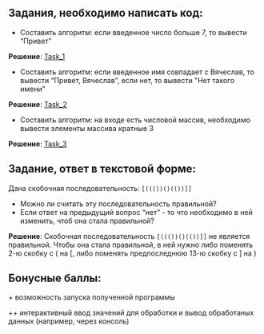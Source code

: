 ## Задания, необходимо написать код:
- Составить алгоритм: если введенное число больше 7, то вывести “Привет”

**Решение**: [Task_1](https://github.com/voleka-ocrv/Volkova_Java/blob/master/Task_1/src/com/volkova/core/Main.java)
- Составить алгоритм: если введенное имя совпадает с Вячеслав, то вывести “Привет, Вячеслав”, если нет, то вывести "Нет такого имени"

**Решение**: [Task_2](https://github.com/voleka-ocrv/Volkova_Java/blob/master/Task_2/src/com/volkova/core/Main.java)
- Составить алгоритм: на входе есть числовой массив, необходимо вывести элементы массива кратные 3

**Решение**: [Task_3](https://github.com/voleka-ocrv/Volkova_Java/blob/master/Task_3/src/com/volkova/core/Main.java)

## Задание, ответ в текстовой форме:
Дана скобочная последовательность: ```[((())()(())]]```
- Можно ли считать эту последовательность правильной?
- Если ответ на предыдущий вопрос “нет” - то что необходимо в ней изменить, чтоб она стала правильной?

**Решение**:
Скобочная последовательность ```[((())()(())]]``` не является правильной.
Чтобы она стала правильной, в ней нужно либо поменять 2-ю скобку с ( на [, либо поменять предпоследнюю 13-ю скобку с ] на )

## Бонусные баллы:

\+ возможность запуска полученной программы

\++ интерактивный ввод значений для обработки и вывод обработаных данных
(например, через консоль)

